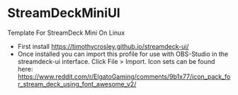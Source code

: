 # StreamDeckMiniUI
Template For StreamDeck Mini On Linux
- First install https://timothycrosley.github.io/streamdeck-ui/
- Once installed you can import this profile for use with OBS-Studio in the streamdeck-ui interface. Click File > Import.
Icon sets can be found here: https://www.reddit.com/r/ElgatoGaming/comments/9b1x77/icon_pack_for_stream_deck_using_font_awesome_v2/

